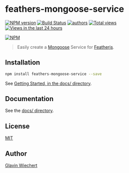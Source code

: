 feathers-mongoose-service
=========================

[![NPM version](https://badge.fury.io/js/feathers-mongoose-service.png)](http://badge.fury.io/js/feathers-mongoose-service)
[![Build Status](https://travis-ci.org/feathersjs/feathers-mongoose-service.png?branch=master)](https://travis-ci.org/feathersjs/feathers-mongoose-service)
[![authors](https://sourcegraph.com/api/repos/github.com/feathersjs/feathers-mongoose-service/badges/authors.png)](https://sourcegraph.com/github.com/feathersjs/feathers-mongoose-service)
[![Total views](https://sourcegraph.com/api/repos/github.com/feathersjs/feathers-mongoose-service/counters/views.png)](https://sourcegraph.com/github.com/feathersjs/feathers-mongoose-service)
[![Views in the last 24 hours](https://sourcegraph.com/api/repos/github.com/feathersjs/feathers-mongoose-service/counters/views-24h.png)](https://sourcegraph.com/github.com/feathersjs/feathers-mongoose-service)

[![NPM](https://nodei.co/npm/feathers-mongoose-service.png?downloads=true&stars=true)](https://nodei.co/npm/feathers-mongoose-service/)

> Easily create a [Mongoose](http://mongoosejs.com/) Service for [Featherjs](https://github.com/feathersjs).


## Installation

```bash
npm install feathers-mongoose-service --save
```

See [Getting Started, in the docs/ directory](https://github.com/feathersjs/feathers-mongoose-service/tree/master/docs/Getting-Started.md).

## Documentation

See the [docs/ directory](https://github.com/feathersjs/feathers-mongoose-service/tree/master/docs).

## License

[MIT](LICENSE)

## Author

[Glavin Wiechert](https://github.com/Glavin001) 
